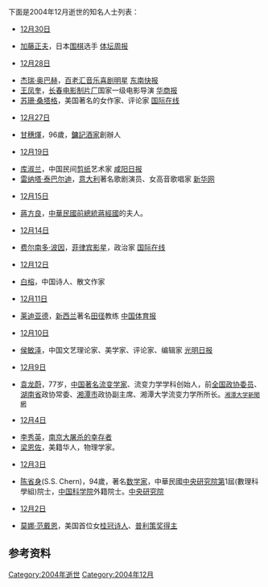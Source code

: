 <noinclude>

下面是2004年12月逝世的知名人士列表：

  - [12月30日](../Page/12月30日.md "wikilink")

<!-- end list -->

  - [加藤正夫](../Page/加藤正夫.md "wikilink")，日本[围棋](../Page/围棋.md "wikilink")选手 [体坛周报](https://web.archive.org/web/20050825123228/http://www.titansports.cn/data/news/new_news/2004/12/31/279586116.html)

<!-- end list -->

  - [12月28日](../Page/12月28日.md "wikilink")

<!-- end list -->

  - [杰瑞·奥巴赫](https://zh.wikipedia.org/wiki/杰瑞·奥巴赫 "wikilink")，[百老汇音乐喜剧明星](https://zh.wikipedia.org/wiki/百老汇 "wikilink") [东南快报](https://web.archive.org/web/20070929103227/http://www.dnkb.com.cn/news/20041231/110043.html)
  - [王凤奎](https://zh.wikipedia.org/wiki/王凤奎 "wikilink")，[长春电影制片厂](../Page/长春电影制片厂.md "wikilink")国家一级电影导演 [华商报](https://web.archive.org/web/20070927015004/http://fun.huash.com/gb/fun/2004-12/31/content_1536695.htm)
  - [苏珊·桑塔格](../Page/苏珊·桑塔格.md "wikilink")，美国著名的女作家、评论家 [国际在线](https://web.archive.org/web/20051116090717/http://gb.chinabroadcast.cn/3821/2004/12/29/664@406483.htm)

<!-- end list -->

  - [12月27日](../Page/12月27日.md "wikilink")

<!-- end list -->

  - [甘穗煇](https://zh.wikipedia.org/wiki/甘穗煇 "wikilink")，96歲，[鏞記酒家](../Page/鏞記酒家.md "wikilink")創辦人

<!-- end list -->

  - [12月19日](../Page/12月19日.md "wikilink")

<!-- end list -->

  - [库淑兰](../Page/库淑兰.md "wikilink")，中国民间[剪纸](../Page/剪纸.md "wikilink")艺术家 [咸阳日报](https://web.archive.org/web/20041224090022/http://www.xianyang.gov.cn/xinwen/detailnew.jsp?corrid=9334)
  - [雷纳塔·泰巴尔迪](https://zh.wikipedia.org/wiki/雷纳塔·泰巴尔迪 "wikilink")，[意大利](../Page/意大利.md "wikilink")著名歌剧演员、女高音歌唱家 [新华网](http://news.xinhuanet.com/world/2004-12/20/content_2356884.htm)

<!-- end list -->

  - [12月15日](../Page/12月15日.md "wikilink")

<!-- end list -->

  - [蔣方良](../Page/蔣方良.md "wikilink")，[中華民國前總統](../Page/中華民國總統.md "wikilink")[蔣經國](../Page/蔣經國.md "wikilink")的夫人。

<!-- end list -->

  - [12月14日](../Page/12月14日.md "wikilink")

<!-- end list -->

  - [费尔南多·波因](../Page/费尔南多·波因.md "wikilink")，[菲律宾影星](https://zh.wikipedia.org/wiki/菲律宾 "wikilink")，政治家 [国际在线](https://web.archive.org/web/20050415043136/http://gb.chinabroadcast.cn/3821/2004/12/14/155@390932.htm)

<!-- end list -->

  - [12月12日](../Page/12月12日.md "wikilink")

<!-- end list -->

  - [白榕](https://zh.wikipedia.org/wiki/白榕 "wikilink")，中国诗人、散文作家

<!-- end list -->

  - [12月11日](../Page/12月11日.md "wikilink")

<!-- end list -->

  - [莱迪亚德](../Page/莱迪亚德.md "wikilink")，[新西兰](../Page/新西兰.md "wikilink")著名[田径](../Page/田径.md "wikilink")教练 [中国体育报](https://web.archive.org/web/20070929095315/http://www.sportsol.com.cn/news/zgtyb/2004-12-16/35012.shtm)

<!-- end list -->

  - [12月10日](../Page/12月10日.md "wikilink")

<!-- end list -->

  - [侯敏泽](https://zh.wikipedia.org/wiki/侯敏泽 "wikilink")，中国文艺理论家、美学家、评论家、编辑家 [光明日报](http://www.gmw.cn/content/2004-12/29/content_156534.htm)

<!-- end list -->

  - [12月9日](../Page/12月9日.md "wikilink")

<!-- end list -->

  - [袁龙蔚](https://zh.wikipedia.org/wiki/袁龙蔚 "wikilink")，77岁，[中国著名流变学家](https://zh.wikipedia.org/wiki/中国 "wikilink")、流变力学学科创始人，前[全国政协委员](https://zh.wikipedia.org/wiki/全国政协 "wikilink")、[湖南省](../Page/湖南省.md "wikilink")政协常委、[湘潭市](../Page/湘潭市.md "wikilink")政协副主席、湘潭大学流变力学所所长。<small>[湘潭大学新聞網](http://218.75.242.251:8006/index.jsp?cd=news&ac=view&id=1144)</small>

<!-- end list -->

  - [12月4日](../Page/12月4日.md "wikilink")

<!-- end list -->

  - [李秀英](../Page/李秀英_\(1919年\).md "wikilink")，[南京大屠杀的幸存者](https://zh.wikipedia.org/wiki/南京大屠杀 "wikilink")
  - [梁恩佐](../Page/梁恩佐.md "wikilink")，美籍华人，物理学家。

<!-- end list -->

  - [12月3日](../Page/12月3日.md "wikilink")

<!-- end list -->

  - [陈省身](../Page/陈省身.md "wikilink")(S.S. Chern)，94歲，著名[数学家](../Page/数学家.md "wikilink")，中華民國[中央研究院第](https://zh.wikipedia.org/wiki/中央研究院 "wikilink")1屆(數理科學組)院士，[中国科学院](../Page/中国科学院.md "wikilink")外籍院士。[中央研究院](https://academicians.sinica.edu.tw/index.php?func=1-D)

<!-- end list -->

  - [12月2日](../Page/12月2日.md "wikilink")

<!-- end list -->

  - [莫娜·范戴恩](https://zh.wikipedia.org/wiki/莫娜·范戴恩 "wikilink")，美国首位女[桂冠诗人](https://zh.wikipedia.org/wiki/桂冠诗人 "wikilink")、[普利策奖得主](https://zh.wikipedia.org/wiki/普利策 "wikilink")

## 参考资料

[Category:2004年逝世](https://zh.wikipedia.org/wiki/Category:2004年逝世 "wikilink") [Category:2004年12月](https://zh.wikipedia.org/wiki/Category:2004年12月 "wikilink")